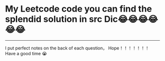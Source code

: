 # My Leetcode code you can find the splendid solution in src Dic:joy::joy::joy::joy::joy::joy:
---
I put perfect notes on the back of each question， Hope！！！！！！！
 Have a good time :sob: 
